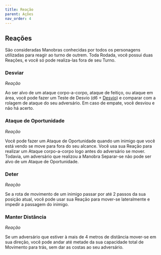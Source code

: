 ```yaml
---
title: Reação
parent: Ações
nav_order: 4
---
```

## Reações
São consideradas Manobras conhecidas por todos os personagens utilizadas para reagir ao turno de outrem. Toda Rodada, você possui duas Reações, e você só pode realiza-las fora de seu Turno.

### Desviar
_Reação_

Ao ser alvo de um ataque corpo-a-corpo, ataque de feitiço, ou ataque em área, você pode fazer um Teste de Desvio (d6 + [Desvio](https://filipesoaresbranco-lab.github.io/low-fantasyd20/docs/Combate/Ações/Defender%20ou%20Desviar.html)) e comparar com a rolagem de ataque do seu adversário. Em caso de empate, você desviou e não há acerto. 

### Ataque de Oportunidade
_Reação_

Você pode fazer um Ataque de Oportunidade quando um inimigo que você está vendo se move para fora do seu alcance. Você usa sua Reação para realizar um Ataque corpo-a-corpo logo antes do adversário se mover. Todavia, um adversário que realizou a Manobra Separar-se não pode ser alvo de um Ataque de Oportunidade.

### Deter
_Reação_

Se a rota de movimento de um inimigo passar por até 2 passos da sua posição atual, você pode usar sua Reação para mover-se lateralmente e impedir a passagem do inimigo. 

### Manter Distância
_Reação_

Se um adversário que estiver à mais de 4 metros de distância mover-se em sua direção, você pode andar até metade da sua capacidade total de Movimento para trás, sem dar as costas ao seu adversário.
